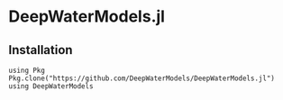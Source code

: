 # DeepWaterModels.jl


## Installation

~~~
using Pkg
Pkg.clone("https://github.com/DeepWaterModels/DeepWaterModels.jl")
using DeepWaterModels
~~~
